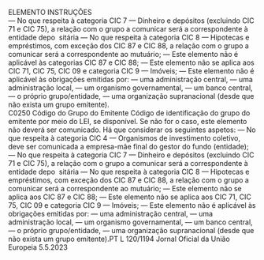  
ELEMENTO  INSTRUÇÕES  
— No que respeita à categoria CIC 7 — Dinheiro e depósitos (excluindo CIC 71 e CIC 
75), a relação com o grupo a comunicar será a correspondente à entidade depo ­
sitária 
— No que respeita à categoria CIC 8 — Hipotecas e empréstimos, com exceção dos 
CIC 87 e CIC 88, a relação com o grupo a comunicar será a correspondente ao 
mutuário; 
— Este elemento não é aplicável às categorias CIC 87 e CIC 88; 
— Este elemento não se aplica aos CIC 71, CIC 75, CIC 09 e categoria CIC 9 — 
Imóveis; 
— Este elemento não é aplicável às obrigações emitidas por: 
— uma administração central, 
— uma administração local, 
— um organismo governamental, 
— um banco central, 
— o próprio grupo/entidade, 
— uma organização supranacional (desde que não exista um grupo emitente).  
C0250  Código do Grupo do 
Emitente  Código de identificação do grupo do emitente por meio do LEI, se disponível. 
Se não for o caso, este elemento não deverá ser comunicado. 
Há que considerar os seguintes aspetos: 
— No que respeita à categoria CIC 4 — Organismos de investimento coletivo, deve ser 
comunicada a empresa-mãe final do gestor do fundo (entidade); 
— No que respeita à categoria CIC 7 — Dinheiro e depósitos (excluindo CIC 71 e CIC 
75), a relação com o grupo a comunicar será a correspondente à entidade depo ­
sitária 
— No que respeita à categoria CIC 8 — Hipotecas e empréstimos, com exceção dos 
CIC 87 e CIC 88, a relação com o grupo a comunicar será a correspondente ao 
mutuário; 
— Este elemento não se aplica aos CIC 87 e CIC 88; 
— Este elemento não se aplica aos CIC 71, CIC 75, CIC 09 e categoria CIC 9 — 
Imóveis; 
— Este elemento não é aplicável às obrigações emitidas por: 
— uma administração central, 
— uma administração local, 
— um organismo governamental, 
— um banco central, 
— o próprio grupo/entidade, 
— uma organização supranacional (desde que não exista um grupo emitente).PT  L 120/1194 Jornal Oficial da União Europeia 5.5.2023